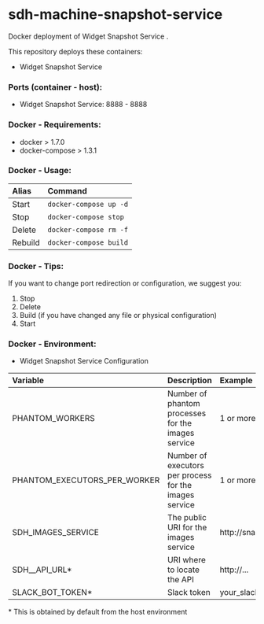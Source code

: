 # sdh-machine-snapshot-service

Docker deployment of Widget Snapshot Service .

This repository deploys these containers:
* Widget Snapshot Service

### Ports (container - host):
* Widget Snapshot Service: 8888 - 8888

### Docker - Requirements:

* docker > 1.7.0
* docker-compose > 1.3.1

### Docker - Usage:

|Alias|Command|
|:---------|:----------|
|Start|```docker-compose up -d```|
|Stop|```docker-compose stop```|
|Delete|```docker-compose rm -f```|
|Rebuild|```docker-compose build```|

### Docker - Tips:

If you want to change port redirection or configuration, we suggest you:

1. Stop
2. Delete
3. Build (if you have changed any file or physical configuration)
4. Start

### Docker - Environment:

* Widget Snapshot Service Configuration

|Variable|Description|Example|
|:---------|:----------|:----------|
|PHANTOM_WORKERS|Number of phantom processes for the images service|1 or more|
|PHANTOM_EXECUTORS_PER_WORKER|Number of executors per process for the images service|1 or more|
|SDH_IMAGES_SERVICE|The public URI  for the images service|http://snapshotservice:8888 |
|SDH__API_URL\*|URI where to locate the API|http://... |
|SLACK_BOT_TOKEN\*|Slack token|your_slack_token|

\* This is obtained by default from the host environment

